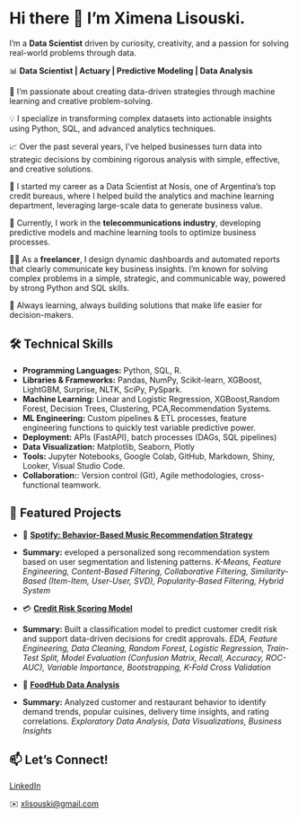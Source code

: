 # Hi there 👋 I’m Ximena Lisouski.

I’m a **Data Scientist** driven by curiosity, creativity, and a passion for solving real-world problems through data.

📊 **Data Scientist | Actuary | Predictive Modeling | Data Analysis**

🎯 I’m passionate about creating data-driven strategies through machine learning and creative problem-solving.

💡 I specialize in transforming complex datasets into actionable insights using Python, SQL, and advanced analytics techniques.

📈 Over the past several years, I've helped businesses turn data into strategic decisions by combining rigorous analysis with simple, effective, and creative solutions.

🏢 I started my career as a Data Scientist at Nosis, one of Argentina’s top credit bureaus, where I helped build the analytics and machine learning department, leveraging large-scale data to generate business value.

📡 Currently, I work in the **telecommunications industry**, developing predictive models and machine learning tools to optimize business processes. 

👩‍💻 As a **freelancer**, I design dynamic dashboards and automated reports that clearly communicate key business insights. I’m known for solving complex problems in a simple, strategic, and communicable way, powered by strong Python and SQL skills.

🚀 Always learning, always building solutions that make life easier for decision-makers.


## 🛠️ Technical Skills

* **Programming Languages:** Python, SQL, R.
* **Libraries & Frameworks:** Pandas, NumPy, Scikit-learn, XGBoost, LightGBM, Surprise, NLTK, SciPy, PySpark.
* **Machine Learning:** Linear and Logistic Regression, XGBoost,Random Forest, Decision Trees, Clustering, PCA,Recommendation Systems.
* **ML Engineering:** Custom pipelines & ETL processes, feature engineering functions to quickly test variable predictive power.
* **Deployment:** APIs (FastAPI), batch processes (DAGs, SQL pipelines)
* **Data Visualization:** Matplotlib, Seaborn, Plotly
* **Tools:** Jupyter Notebooks, Google Colab, GitHub, Markdown, Shiny, Looker, Visual Studio Code.
* **Collaboration:**: Version control (Git), Agile methodologies, cross-functional teamwork.

## 📂 Featured Projects

* 🎵 [**Spotify: Behavior-Based Music Recommendation Strategy**](https://github.com/xlisouski/Project_DC/tree/main/Spotify_SongRecommendations)
* **Summary:** eveloped a personalized song recommendation system based on user segmentation and listening patterns.
*K-Means, Feature Engineering, Content-Based Filtering, Collaborative Filtering, Similarity-Based (Item-Item, User-User, SVD), Popularity-Based Filtering, Hybrid System*

* 💳 [**Credit Risk Scoring Model**](https://github.com/xlisouski/Proyectos_DS/blob/main/Desafio_Telecom)
* **Summary:** Built a classification model to predict customer credit risk and support data-driven decisions for credit approvals.
*EDA, Feature Engineering, Data Cleaning, Random Forest, Logistic Regression, Train-Test Split, Model Evaluation (Confusion Matrix, Recall, Accuracy, ROC-AUC), Variable Importance, Bootstrapping, K-Fold Cross Validation*

* 🍟 [**FoodHub Data Analysis**](https://github.com/xlisouski/Project_DC/tree/main/FoodHub_DataAnalysis)
* **Summary:** Analyzed customer and restaurant behavior to identify demand trends, popular cuisines, delivery time insights, and rating correlations.
*Exploratory Data Analysis, Data Visualizations, Business Insights*

## 📫 Let’s Connect!

[LinkedIn](https://www.linkedin.com/in/ximena-lisouski-31b38189/)

✉️ xlisouski@gmail.com

